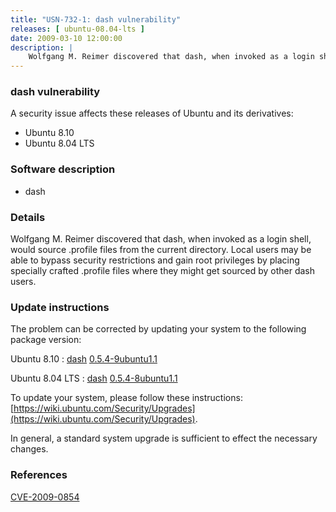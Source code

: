 ```yaml
---
title: "USN-732-1: dash vulnerability"
releases: [ ubuntu-08.04-lts ]
date: 2009-03-10 12:00:00
description: |
    Wolfgang M. Reimer discovered that dash, when invoked as a login shell, would source .profile files from the current directory. Local users may be able to bypass security restrictions and gain root privileges by placing specially crafted .profile files where they might get sourced by other dash users. 
--- 
```

 
### dash vulnerability

A security issue affects these releases of Ubuntu and its derivatives:

* Ubuntu 8.10
* Ubuntu 8.04 LTS

### Software description

* dash 

### Details

Wolfgang M. Reimer discovered that dash, when invoked as a login shell, would source .profile files from the current directory. Local users may be able to bypass security restrictions and gain root privileges by placing specially crafted .profile files where they might get sourced by other dash users. 

### Update instructions

The problem can be corrected by updating your system to the following package version:

Ubuntu 8.10
 : [dash](https://launchpad.net/ubuntu/+source/dash) <span> [0.5.4-9ubuntu1.1](https://launchpad.net/ubuntu/+source/dash/0.5.4-9ubuntu1.1) </span> 

Ubuntu 8.04 LTS
 : [dash](https://launchpad.net/ubuntu/+source/dash) <span> [0.5.4-8ubuntu1.1](https://launchpad.net/ubuntu/+source/dash/0.5.4-8ubuntu1.1) </span> 

To update your system, please follow these instructions: [https://wiki.ubuntu.com/Security/Upgrades](https://wiki.ubuntu.com/Security/Upgrades).

In general, a standard system upgrade is sufficient to effect the necessary changes. 

### References

 [CVE-2009-0854](http://people.ubuntu.com/~ubuntu-security/cve/CVE-2009-0854)
 
